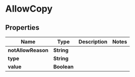 # AllowCopy

## Properties
Name | Type | Description | Notes
------------ | ------------- | ------------- | -------------
**notAllowReason** | **String** |  | 
**type** | **String** |  | 
**value** | **Boolean** |  | 
